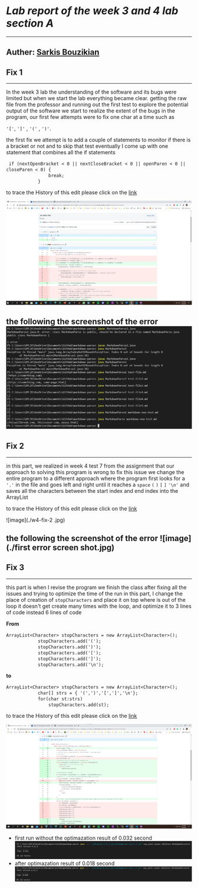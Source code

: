
# ***Lab report of the week 3 and 4 lab section A***
---
Auther: **[Sarkis Bouzikian](https://github.com/oplikos)**
---
## Fix 1
---
In the week 3 lab the understanding of the software and its bugs were limited but when we start the lab everything became clear.
getting the raw file from the professor and running out the first test to explore the potential output of the software 
we start to realize the extent of the bugs in the program, our first few attempts were to fix one char at a time such as

``'['``, ``']'`` , ``'('`` , ``')'``.

the first fix we attempt is to add a couple of statements to monitor if there is a bracket or not and to skip that test eventually
I come up with one statement that combines all the if statements
```
 if (nextOpenBracket < 0 || nextCloseBracket < 0 || openParen < 0 || closeParen < 0) {
                break;
            }
 ```
 
to trace the History of this edit please click on the [link][1] 

![image](./w4-fix-1.jpg)

the following the screenshot of the error 
![image](./error1.jpg)
---
## Fix 2
---
in this part, we realized in week 4 test 7 from the assignment that our approach to solving this program is wrong to fix this issue we change the entire program to a different approach where the program first looks for a ``'.'`` in the file and goes left and right until it reaches a ``space`` ``(`` ``)`` ``[`` ``]`` ``'\n'`` and saves all the characters between the start index and end index into the ArrayList

to trace the History of this edit please click on the [link][2] 

![image](./w4-fix-2 .jpg)

the following the screenshot of the error 
![image](./first error screen shot.jpg)
---
## Fix 3
---
this part is when I revise the program we finish the class after fixing all the issues and trying to optimize the time of the run 
in this part, I change the place of creation of ``stopCharacters`` and place it on top where is out of the loop it doesn't get create many times with the loop, and optimize it to 3 lines of code instead 6 lines of code

**From**
```
ArrayList<Character> stopCharacters = new ArrayList<Character>();
            stopCharacters.add('(');
            stopCharacters.add(')');
            stopCharacters.add('[');
            stopCharacters.add(']');
            stopCharacters.add('\n');
```
**to**
```
ArrayList<Character> stopCharacters = new ArrayList<Character>();
            char[] strs = { '(',')','[',']','\n'};
            for(char st:strs)
                stopCharacters.add(st);
```
to trace the History of this edit please click on the [link][3] 

![image](./w4-fix-3.jpg)
* first run without the optimazation result of 0.032 second
![image](./w4-fix-3-2.jpg)
* after optimazation result of 0.018 second 
![image](./w4-fix-3-1.jpg)



[1]: https://github.com/oplikos/markdown-parse/commit/11a377c7d99b38fe39f6127d603209bc1ff5365f#diff-c703a0ec03474d601c6bf846740b293e0538bccf38d5f677a302457479e9c652
[2]: https://github.com/oplikos/markdown-parse/commit/571de421522bb9d64c11f2aff46b6540791a31e3#diff-c703a0ec03474d601c6bf846740b293e0538bccf38d5f677a302457479e9c652
[3]: https://github.com/oplikos/markdown-parse/commit/1dc9867bdf3cbd19b3de727ab515719403b6435c#diff-c703a0ec03474d601c6bf846740b293e0538bccf38d5f677a302457479e9c652
